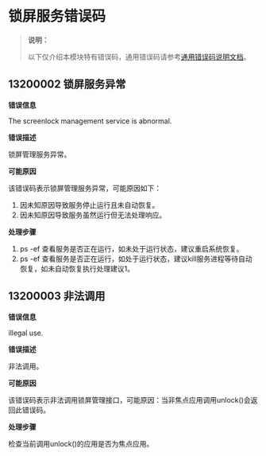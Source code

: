 # 锁屏服务错误码

> **说明：**
>
> 以下仅介绍本模块特有错误码，通用错误码请参考[通用错误码说明文档](../errorcode-universal.md)。

## 13200002 锁屏服务异常

**错误信息** 

The screenlock management service is abnormal.

**错误描述**

锁屏管理服务异常。

**可能原因**

该错误码表示锁屏管理服务异常，可能原因如下：
1. 因未知原因导致服务停止运行且未自动恢复。
2. 因未知原因导致服务虽然运行但无法处理响应。

**处理步骤**

1. ps -ef 查看服务是否正在运行，如未处于运行状态，建议重启系统恢复。
2. ps -ef 查看服务是否正在运行，如处于运行状态，建议kill服务进程等待自动恢复，如未自动恢复执行处理建议1。

## 13200003 非法调用

**错误信息** 

illegal use.

**错误描述**

非法调用。

**可能原因**

该错误码表示非法调用锁屏管理接口，可能原因：当非焦点应用调用unlock()会返回此错误码。


**处理步骤**

检查当前调用unlock()的应用是否为焦点应用。
